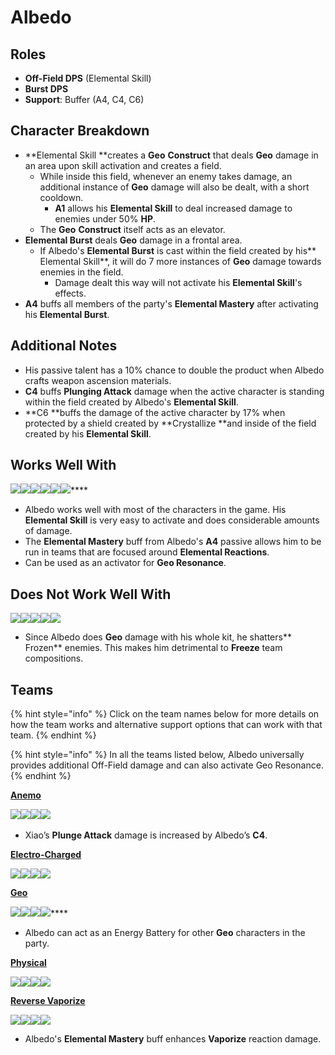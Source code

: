 # Albedo

## **Roles**

* **Off-Field DPS** (Elemental Skill)
* **Burst DPS**
* **Support**: Buffer (A4, C4, C6)

## **Character Breakdown**

* **Elemental Skill **creates a **Geo** **Construct** that deals **Geo** damage in an area upon skill activation and creates a field.
  * While inside this field, whenever an enemy takes damage, an additional instance of **Geo** damage will also be dealt, with a short cooldown.&#x20;
    * **A1** allows his **Elemental Skill** to deal increased damage to enemies under 50% **HP**.
  * The **Geo** **Construct** itself acts as an elevator.
* **Elemental Burst** deals **Geo** damage in a frontal area.
  * If Albedo's **Elemental Burst** is cast within the field created by his** Elemental Skill**, it will do 7 more instances of **Geo** damage towards enemies in the field.
    * Damage dealt this way will not activate his **Elemental Skill**'s effects.
* **A4** buffs all members of the party's **Elemental Mastery** after activating his **Elemental Burst**.

## **Additional Notes**

* His passive talent has a 10% chance to double the product when Albedo crafts weapon ascension materials.
* **C4** buffs **Plunging Attack** damage when the active character is standing within the field created by Albedo's **Elemental Skill**.
* **C6 **buffs the damage of the active character by 17% when protected by a shield created by **Crystallize **and inside of the field created by his **Elemental Skill**.

## **Works Well With**

****![](../../.gitbook/assets/Element\_Anemo.webp)****![](../../.gitbook/assets/Element\_Cryo.webp)****![](../../.gitbook/assets/Element\_Electro.webp)****![](../../.gitbook/assets/Element\_Hydro.webp)****![](../../.gitbook/assets/Element\_Pyro.webp)****![](../../.gitbook/assets/Element\_Geo.webp)****

* Albedo works well with most of the characters in the game. His **Elemental Skill** is very easy to activate and does considerable amounts of damage.
* The **Elemental Mastery** buff from Albedo's **A4** passive allows him to be run in teams that are focused around **Elemental Reactions**.
* Can be used as an activator for **Geo Resonance**.

## **Does Not Work Well With**

****![](../../.gitbook/assets/UI\_AvatarIcon\_Ayaka.png)****![](../../.gitbook/assets/UI\_AvatarIcon\_Chongyun.png)****![](../../.gitbook/assets/UI\_AvatarIcon\_Ganyu.png)****![](../../.gitbook/assets/UI\_AvatarIcon\_Kaeya.png)****![](../../.gitbook/assets/UI\_AvatarIcon\_Rosaria.png)****

* Since Albedo does **Geo** damage with his whole kit, he shatters** Frozen** enemies. This makes him detrimental to **Freeze** team compositions.

## **Teams**

{% hint style="info" %}
Click on the team names below for more details on how the team works and alternative support options that can work with that team.
{% endhint %}

{% hint style="info" %}
In all the teams listed below, Albedo universally provides additional Off-Field damage and can also activate Geo Resonance.
{% endhint %}

[**Anemo**](../../teams/anemo.md)

![](../../.gitbook/assets/UI\_AvatarIcon\_Xiao.png)![](../../.gitbook/assets/UI\_AvatarIcon\_Jean.png)![](../../.gitbook/assets/UI\_AvatarIcon\_Albedo.png)![](../../.gitbook/assets/UI\_AvatarIcon\_Zhongli.png)​​

* Xiao’s **Plunge Attack** damage is increased by Albedo’s **C4**.

[**Electro-Charged**](../../teams/electro-charged.md)

![](../../.gitbook/assets/UI\_AvatarIcon\_Keqing.png)![](../../.gitbook/assets/UI\_AvatarIcon\_Xingqiu.png)![](../../.gitbook/assets/UI\_AvatarIcon\_Albedo.png)![](../../.gitbook/assets/UI\_AvatarIcon\_Zhongli.png)

****[**Geo**](../../teams/geo.md)****

****![](../../.gitbook/assets/UI\_AvatarIcon\_Ningguang.png)****![](../../.gitbook/assets/UI\_AvatarIcon\_Albedo.png)****![](../../.gitbook/assets/UI\_AvatarIcon\_Xiangling.png)****![](../../.gitbook/assets/UI\_AvatarIcon\_Bennett.png)****

* Albedo can act as an Energy Battery for other **Geo** characters in the party.

[**Physical**](../../teams/physical.md)

![](../../.gitbook/assets/UI\_AvatarIcon\_Eula.png)![](../../.gitbook/assets/UI\_AvatarIcon\_Fischl.png)![](../../.gitbook/assets/UI\_AvatarIcon\_Albedo.png)![](../../.gitbook/assets/UI\_AvatarIcon\_Zhongli.png)

****[**Reverse Vaporize**](../../teams/reverse-vaporize.md)****

![](../../.gitbook/assets/UI\_AvatarIcon\_Hutao.png)![](../../.gitbook/assets/UI\_AvatarIcon\_Xingqiu.png)![](../../.gitbook/assets/UI\_AvatarIcon\_Albedo.png)![](../../.gitbook/assets/UI\_AvatarIcon\_Zhongli.png)

* Albedo's **Elemental Mastery** buff enhances **Vaporize** reaction damage.
